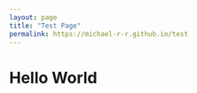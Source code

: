 ```yaml
---
layout: page
title: "Test Page"
permalink: https://michael-r-r.github.io/test
---
```


# Hello World